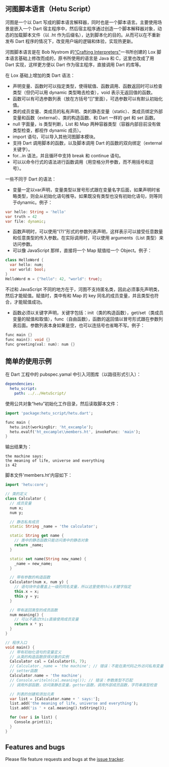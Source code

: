 ## 河图脚本语言（Hetu Script）

河图是一个以 Dart 写成的脚本语言解释器，同时也是一个脚本语言。主要使用场景是嵌入一个 Dart 宿主程序中，然后宿主程序通过创造一个脚本解释器对象，动态的加载脚本文件（以 .ht 作为后缀名），达到脚本化的目的。从而可以在不重新发布 Dart 程序的情况下，改变用户端的逻辑和体验，实现热更新。

河图脚本语言是在 Bob Nystrom 的[“Crafting Interpreters”](http://www.craftinginterpreters.com/)一书所创建的 Lox 脚本语言基础上修改而成的，原书所使用的语言是 Java 和 C，这里也改成了用 Dart 实现，这样更方便以 Dart 作为宿主程序，直接调用 Dart 的库等。

在 Lox 基础上增加的类 Dart 语法：

- 声明变量、函数时可以指定类型，使得赋值、函数调用、函数返回时可以检查类型（但仍可以用 dynamic 类型略去检查），void 表示无返回值的函数。
- 函数可以有可选参数列表（放在方括号“[]”里面），可选参数可以有默认初始化值。
- 类的成员变量、类成员的私有声明、类的静态变量（static）、类成员绑定外部变量和函数（external）、类的构造函数、和 Dart 一样的 get 和 set 函数。
- null 字面量，is 类型判断，List 和 Map 两种容器类型（容器内部目前没有做类型检查，都视作 dynamic 成员）。
- import 语句，可以导入其他河图脚本模块。
- 支持 Dart 调用脚本的函数，以及脚本调用 Dart 的函数的双向绑定（external 关键字）。
- for...in 语法，并且循环中支持 break 和 continue 语句。
- 可以以命令行式的语法进行函数调用（用空格分开参数，而不用括号和逗号）。

一些不同于 Dart 的语法：

- 变量一定以var声明，变量类型以冒号形式跟在变量名字后面，如果声明时省略类型，则会从初始化语句推导。如果既没有类型也没有初始化语句，则等同于dynamic。例子：

```dart
var hello: String = 'hello'
var truth = 42
var file: dynamic;
```

- 函数声明时，可以使用“(?)”形式的参数列表声明，这样表示可以接受任意数量和任意类型的传入参数。在实际调用时，可以使用 arguments（List 类型）来访问参数。
- 可以像 JavaScript 那样，直接将一个 Map 赋值给一个 Object。例子：

```dart
class HelloWord {
  var hello: num;
  var world: bool;
}
HelloWord m = {"hello": 42, "world": true};
```

不过和 JavaScript 不同的地方在于，河图不支持匿名类，因此必须事先声明类，然后才能赋值。赋值时，类中有和 Map 的 key 同名的成员变量，并且类型也符合，才能赋值成功。

- 函数必须以关键字声明，关键字包括：init（类的构造函数），get/set（类成员变量的赋值和取值），func（自由函数），函数的返回值以冒号形式跟在参数列表后面。参数列表本身如果是空，也可以连括号也省略不写。例子：

```dart
func main {}
func main(): void {}
func greeting(val: num): num {}
```


## 简单的使用示例

在 Dart 工程中的 pubspec.yamal 中引入河图库（以路径形式引入）：

```yaml
dependencies:
  hetu_script:
    path: ../../HetuScript/
```

使用公共对象“hetu”初始化工作目录，然后读取脚本文件：

```dart
import 'package:hetu_script/hetu.dart';

func main {
  hetu.init(workingDir: 'ht_excample');
  hetu.evalf('ht_excample\\members.ht', invokeFunc: 'main');
}
```

输出结果为：

```
the machine says:
the meaning of life, universe and everything
is 42
```

脚本文件'members.ht'内容如下：

```dart
import 'hetu:core';

// 类的定义
class Calculator {
  // 成员变量
  num x;
  num y;

  // 静态私有成员
  static String _name = 'the calculator';

  static String get name {
    // 类中的静态函数只能访问类中的静态对象
    return _name;
  }

  static set name(String new_name) {
    _name = new_name;
  }

  // 带有参数的构造函数
  Calculator(num x, num y) {
    // 语句块中会覆盖上一级的同名变量，所以这里使用this关键字指定
    this.x = x;
    this.y = y;
  }

  // 带有返回类型的成员函数
  num meaning() {
    // 可以不通过this直接使用成员变量
    return x * y;
  }
}

// 程序入口
void main() {
  // 带有初始化语句的变量定义
  // 从类的构造函数获得对象的实例
  Calculator cal = Calculator(6, 7);
  // Calculator._name = 'the machine'; // 错误：不能在类代码之外访问私有变量
  // setter函数
  Calculator.name = 'the machine';
  // Console.writeln(cal.meaning()); // 错误：参数类型不匹配
  // 调用外部函数，访问类静态变量，getter函数，调用外部成员函数，字符串类型检查

  // 列表的创建和添加元素
  var list = [Calculator.name + ' says:'];
  list.add('the meaning of life, universe and everything');
  list.add('is ' + cal.meaning().toString());

  for (var i in list) {
    Console.print(i);
  }
}
```

## Features and bugs

Please file feature requests and bugs at the [issue tracker](https://github.com/hythl0day/HetuScript/issues).
